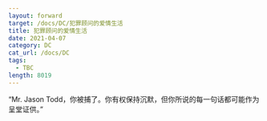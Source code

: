 ```yaml
---
layout: forward
target: /docs/DC/犯罪顾问的爱情生活
title: 犯罪顾问的爱情生活
date: 2021-04-07
category: DC
cat_url: /docs/DC
tags: 
  - TBC
length: 8019
---
```


“Mr. Jason Todd，你被捕了。你有权保持沉默，但你所说的每一句话都可能作为呈堂证供。”
